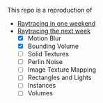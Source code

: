 This repo is a reproduction of 
- [Raytracing in one weekend](https://raytracing.github.io/books/RayTracingInOneWeekend.html)
- [Raytracing the next week](https://raytracing.github.io/books/RayTracingTheNextWeek.html)
    - [x] Motion Blur
    - [x] Bounding Volume
    - [ ] Solid Textures
    - [ ] Perlin Noise
    - [ ] Image Texture Mapping
    - [ ] Rectangles and Lights
    - [ ] Instances
    - [ ] Volumes